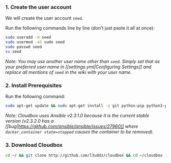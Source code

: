 
###  1. Create the user account  ### 

We will create the user account `seed`. 

Run the following commands line by line (don't just paste it all at once):


```bash
sudo useradd -m seed
sudo usermod -aG sudo seed
sudo passwd seed
su seed
```

_Note: You may use another user name other than `seed`. Simply set that as your preferred user name in [[settings.yml|Configuring Settings]] and replace all mentions of `seed` in the wiki with your user name._


### 2. Install Prerequisites  ####

Run the following command:

```bash
sudo apt-get update && sudo apt-get install -y git python-pip python3-pip python-setuptools python3-setuptools && sudo easy_install -U pip && sudo easy_install3 -U pip && sudo python -m pip install ansible==2.3.1.0 requests && sudo python3 -m pip install requests
```

_Note: Cloudbox uses Ansible v2.3.1.0 because it is the current stable version (v2.3.2.0 has a [[bug|https://github.com/ansible/ansible/issues/27960]] where `docker_container state=stopped` causes the container to be removed)._


### 3. Download Cloudbox ### 



 ```bash
 cd ~/ && git clone http://github.com/l3uddz/cloudbox && cd ~/cloudbox
 ```